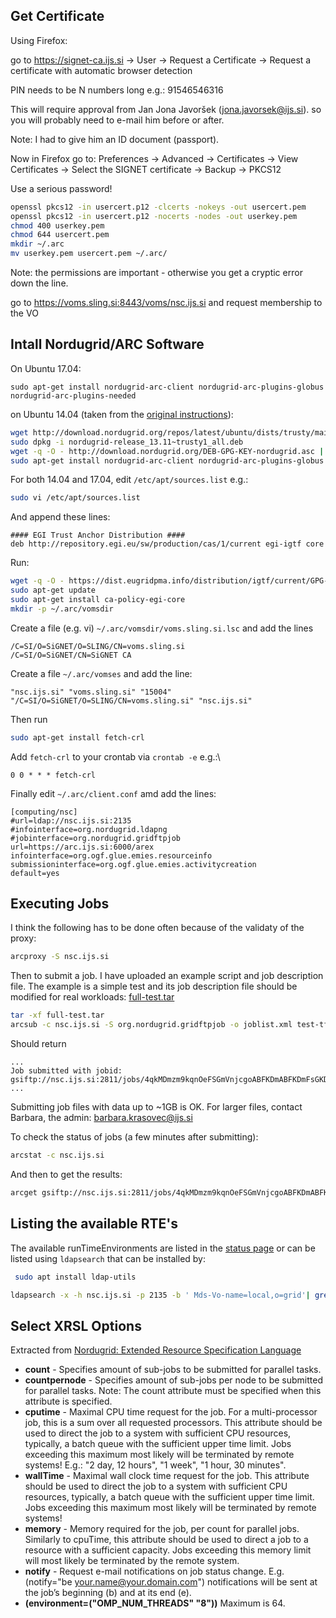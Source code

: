 ## Get Certificate

Using Firefox:

go to  https://signet-ca.ijs.si
-> User -> Request a Certificate -> Request a certificate with automatic browser detection

PIN needs to be N numbers long e.g.: 91546546316

This will require approval from Jan Jona Javoršek (jona.javorsek@ijs.si).
so you will probably need to e-mail him before or after. 

Note: I had to give him an ID document (passport).

Now in Firefox go to:
Preferences -> Advanced -> Certificates -> View Certificates -> Select the SIGNET certificate -> Backup -> PKCS12

Use a serious password!


```bash
openssl pkcs12 -in usercert.p12 -clcerts -nokeys -out usercert.pem
openssl pkcs12 -in usercert.p12 -nocerts -nodes -out userkey.pem
chmod 400 userkey.pem
chmod 644 usercert.pem
mkdir ~/.arc
mv userkey.pem usercert.pem ~/.arc/
```

Note: the permissions are important - otherwise you get a cryptic error down the
line.

go to https://voms.sling.si:8443/voms/nsc.ijs.si
and request membership to the VO


## Intall Nordugrid/ARC Software

On Ubuntu 17.04:


```
sudo apt-get install nordugrid-arc-client nordugrid-arc-plugins-globus nordugrid-arc-plugins-needed
```


on Ubuntu 14.04 (taken from 
the [original instructions](http://www.sling.si/sling/uporabniki/uporabniski-vmesniki/nordugrid-arc-client-ubuntu-trusty-14-04/)):


```bash
wget http://download.nordugrid.org/repos/latest/ubuntu/dists/trusty/main/binary-amd64/nordugrid-release_13.11~trusty1_all.deb
sudo dpkg -i nordugrid-release_13.11~trusty1_all.deb
wget -q -O - http://download.nordugrid.org/DEB-GPG-KEY-nordugrid.asc | sudo apt-key add -
sudo apt-get install nordugrid-arc-client nordugrid-arc-plugins-globus
```


For both 14.04 and 17.04, edit `/etc/apt/sources.list` e.g.:


```bash
sudo vi /etc/apt/sources.list 
```


And append these lines:

```
#### EGI Trust Anchor Distribution ####
deb http://repository.egi.eu/sw/production/cas/1/current egi-igtf core
```


Run:


```bash
wget -q -O - https://dist.eugridpma.info/distribution/igtf/current/GPG-KEY-EUGridPMA-RPM-3 | sudo apt-key add -
sudo apt-get update
sudo apt-get install ca-policy-egi-core
mkdir -p ~/.arc/vomsdir
```


Create a file (e.g. vi) `~/.arc/vomsdir/voms.sling.si.lsc` and add the lines


```
/C=SI/O=SiGNET/O=SLING/CN=voms.sling.si
/C=SI/O=SiGNET/CN=SiGNET CA
```


Create a file `~/.arc/vomses` and add the line:


```
"nsc.ijs.si" "voms.sling.si" "15004" "/C=SI/O=SiGNET/O=SLING/CN=voms.sling.si" "nsc.ijs.si"
```


Then run


```bash
sudo apt-get install fetch-crl
```


Add `fetch-crl` to your crontab via `crontab -e` e.g.:\

```
0 0 * * * fetch-crl
```


Finally edit  `~/.arc/client.conf` amd add the lines:


```
[computing/nsc]
#url=ldap://nsc.ijs.si:2135
#infointerface=org.nordugrid.ldapng
#jobinterface=org.nordugrid.gridftpjob
url=https://arc.ijs.si:6000/arex
infointerface=org.ogf.glue.emies.resourceinfo
submissioninterface=org.ogf.glue.emies.activitycreation
default=yes
```


## Executing Jobs

I think the following has to be done often because of the validaty of the proxy:


```bash
arcproxy -S nsc.ijs.si
```


Then to submit a job. I have uploaded an example script and job description file.
The example is a simple test and its job description file should be modified for
real workloads: [full-test.tar](https://drive.google.com/file/d/0B3CDC49Z2hjxcnA1N29tZ3Byd28/view?usp=sharing)


```bash
tar -xf full-test.tar
arcsub -c nsc.ijs.si -S org.nordugrid.gridftpjob -o joblist.xml test-tf.xrsl -d DEBUG
```


Should return


```
...
Job submitted with jobid: gsiftp://nsc.ijs.si:2811/jobs/4qkMDmzm9kqnOeFSGmVnjcgoABFKDmABFKDmFsGKDmABFKDm6kGqvm
...
```


Submitting job files with data up to ~1GB is OK.
For larger files, contact Barbara, the admin: barbara.krasovec@ijs.si


To check the status of jobs (a few minutes after submitting):


```bash
arcstat -c nsc.ijs.si
```


And then to get the results:


```bash
arcget gsiftp://nsc.ijs.si:2811/jobs/4qkMDmzm9kqnOeFSGmVnjcgoABFKDmABFKDmFsGKDmABFKDm6kGqvm
```

## Listing the available RTE's
The available runTimeEnvironments are listed in the [status page](http://www.sling.si/gridmonitor/clusdes.php?host=nsc.ijs.si&port=2135&lang=en) or can be listed using `ldapsearch` that can be installed by:


```bash
 sudo apt install ldap-utils
```


```bash
ldapsearch -x -h nsc.ijs.si -p 2135 -b ' Mds-Vo-name=local,o=grid'| grep 'nordugrid-cluster-runtimeenvironment'
```

## Select XRSL Options
Extracted from [Nordugrid: Extended Resource Specification Language](http://www.nordugrid.org/documents/xrsl.pdf)

* **count** - Specifies amount of sub-jobs to be submitted for parallel tasks.
* **countpernode** - Specifies amount of sub-jobs per node to be submitted for parallel tasks. Note: The count attribute
must be specified when this attribute is specified.
* **cputime** - Maximal CPU time request for the job. For a multi-processor job, this is a sum over all requested
processors. This attribute should be used to direct the job to a system with sufficient CPU resources, typically,
a batch queue with the sufficient upper time limit. Jobs exceeding this maximum most likely will be
terminated by remote systems! E.g.: "2 day, 12 hours", "1 week", "1 hour, 30 minutes".
* **wallTime** - Maximal wall clock time request for the job. This attribute should be used to direct the job to a system with sufficient CPU resources, typically, a batch queue with the sufficient upper time limit. Jobs exceeding this maximum most likely will be
terminated by remote systems!
* **memory** - Memory required for the job, per count for parallel jobs. Similarly to cpuTime, this attribute should be used to direct a job to a resource with a sufficient capacity. Jobs exceeding this memory limit will most likely be terminated by the remote system.
* **notify** - Request e-mail notifications on job status change. E.g. (notify="be your.name@your.domain.com") notifications will be sent
at the job’s beginning (b) and at its end (e).
* **(environment=("OMP_NUM_THREADS" "8"))** Maximum is 64.


